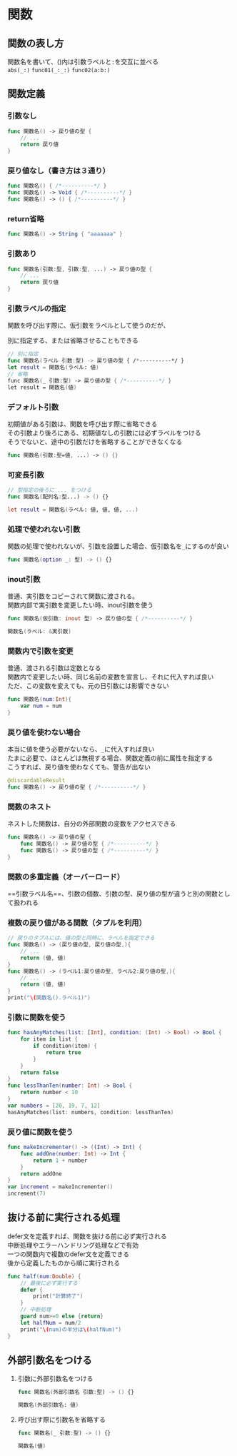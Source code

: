 # 関数

## 関数の表し方

関数名を書いて、()内は引数ラベルと`:`を交互に並べる  
`abs(_:)` `func01(_:_:)` `func02(a:b:)`

## 関数定義

### 引数なし

```swift
func 関数名() -> 戻り値の型 {
    // ...
    return 戻り値
}
```

### 戻り値なし（書き方は３通り）

```swift
func 関数名() { /*----------*/ }
func 関数名() -> Void { /*----------*/ }
func 関数名() -> () { /*----------*/ }
```

### return省略

```swift
func 関数名() -> String { "aaaaaaa" }
```

### 引数あり

```swift
func 関数名(引数:型, 引数:型, ...) -> 戻り値の型 {
    // ...
    return 戻り値
}
```

### 引数ラベルの指定

関数を呼び出す際に、仮引数をラベルとして使うのだが、

別に指定する、または省略させることもできる

```swift
// 別に指定
func 関数名(ラベル 引数:型) -> 戻り値の型 { /*----------*/ }
let result = 関数名(ラベル: 値)
// 省略
func 関数名(_ 引数:型) -> 戻り値の型 { /*----------*/ }
let result = 関数名(値)
```

### デフォルト引数

初期値がある引数は、関数を呼び出す際に省略できる  
その引数より後ろにある、初期値なしの引数には必ずラベルをつける  
そうでないと、途中の引数だけを省略することができなくなる

```swift
func 関数名(引数:型=値, ...) -> () {}
```

### 可変長引数

```swift
// 型指定の後ろに ... をつける
func 関数名(配列名:型...) -> () {}

let result = 関数名(ラベル: 値, 値, 値, ...)
```

### 処理で使われない引数

関数の処理で使われないが、引数を設置した場合、仮引数名を`_`にするのが良い

```swift
func 関数名(option _: 型) -> () {}
```

### inout引数

普通、実引数をコピーされて関数に渡される。  
関数内部で実引数を変更したい時、inout引数を使う

```swift
func 関数名(仮引数: inout 型) -> 戻り値の型 { /*----------*/ }

関数名(ラベル: &実引数)
```

### 関数内で引数を変更

普通、渡される引数は定数となる  
関数内で変更したい時、同じ名前の変数を宣言し、それに代入すれば良い  
ただ、この変数を変えても、元の日引数には影響できない

```swift
func 関数名(num:Int){
    var num = num
}
```

### 戻り値を使わない場合

本当に値を使う必要がないなら、`_`に代入すれば良い  
たまに必要で、ほとんどは無視する場合、関数定義の前に属性を指定する  
こうすれば、戻り値を使わなくても、警告が出ない

```swift
@discardableResult
func 関数名() -> 戻り値の型 { /*----------*/ }
```

### 関数のネスト

ネストした関数は、自分の外部関数の変数をアクセスできる

```swift
func 関数名() -> 戻り値の型 {
    func 関数名() -> 戻り値の型 { /*----------*/ }
    func 関数名() -> 戻り値の型 { /*----------*/ }
}
```

### 関数の多重定義（オーバーロード）

==引数ラベル名==、引数の個数、引数の型、戻り値の型が違うと別の関数として扱われる

### 複数の戻り値がある関数（タプルを利用）

```swift
// 戻りのタプルには、値の型と同時に、ラベルを指定できる
func 関数名() -> (戻り値の型, 戻り値の型,){
    // ...
    return (値, 値)
}
func 関数名() -> (ラベル1:戻り値の型, ラベル2:戻り値の型,){
    // ...
    return (値, 値)
}
print("\(関数名().ラベル1)")
```

### 引数に関数を使う

```swift
func hasAnyMatches(list: [Int], condition: (Int) -> Bool) -> Bool {
    for item in list {
        if condition(item) {
            return true
        }
    }
    return false
}
func lessThanTen(number: Int) -> Bool {
    return number < 10
}
var numbers = [20, 19, 7, 12]
hasAnyMatches(list: numbers, condition: lessThanTen)
```

### 戻り値に関数を使う

```swift
func makeIncrementer() -> ((Int) -> Int) {
    func addOne(number: Int) -> Int {
        return 1 + number
    }
    return addOne
}
var increment = makeIncrementer()
increment(7)
```

## 抜ける前に実行される処理

defer文を定義すれば、関数を抜ける前に必ず実行される  
中断処理やエラーハンドリング処理などで有効  
一つの関数内で複数のdefer文を定義できる  
後から定義したものから順に実行される

```swift
func half(num:Double) {
    // 最後に必ず実行する
    defer {
        print("計算終了")
    }
    // 中断処理
    guard num>=0 else {return}
    let halfNum = num/2
    print("\(num)の半分は\(halfNum)")
}
```

## 外部引数名をつける

1. 引数に外部引数名をつける

    ```swift
    func 関数名(外部引数名 引数:型) -> () {}

    関数名(外部引数名: 値)
    ```

2. 呼び出す際に引数名を省略する

    ```swift
    func 関数名(_ 引数:型) -> () {}
    
    関数名(値)
    ```
